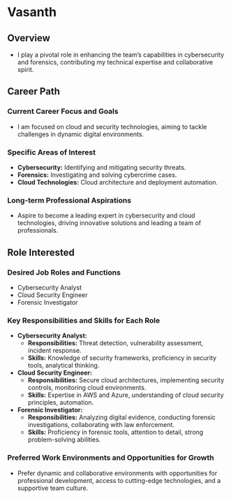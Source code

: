 # Vasanth

## Overview
- I play a pivotal role in enhancing the team’s capabilities in cybersecurity and forensics, contributing my technical expertise and collaborative spirit.

## Career Path

### Current Career Focus and Goals
- I am focused on cloud and security technologies, aiming to tackle challenges in dynamic digital environments.

### Specific Areas of Interest
- **Cybersecurity:** Identifying and mitigating security threats.
- **Forensics:** Investigating and solving cybercrime cases.
- **Cloud Technologies:** Cloud architecture and deployment automation.

### Long-term Professional Aspirations
- Aspire to become a leading expert in cybersecurity and cloud technologies, driving innovative solutions and leading a team of professionals.

## Role Interested

### Desired Job Roles and Functions
- Cybersecurity Analyst
- Cloud Security Engineer
- Forensic Investigator

### Key Responsibilities and Skills for Each Role
- **Cybersecurity Analyst:**
  - **Responsibilities:** Threat detection, vulnerability assessment, incident response.
  - **Skills:** Knowledge of security frameworks, proficiency in security tools, analytical thinking.
- **Cloud Security Engineer:**
  - **Responsibilities:** Secure cloud architectures, implementing security controls, monitoring cloud environments.
  - **Skills:** Expertise in AWS and Azure, understanding of cloud security principles, automation.
- **Forensic Investigator:**
  - **Responsibilities:** Analyzing digital evidence, conducting forensic investigations, collaborating with law enforcement.
  - **Skills:** Proficiency in forensic tools, attention to detail, strong problem-solving abilities.

### Preferred Work Environments and Opportunities for Growth
- Prefer dynamic and collaborative environments with opportunities for professional development, access to cutting-edge technologies, and a supportive team culture.
